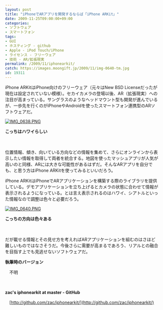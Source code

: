 ```yaml
---
layout: post
title: "iPhoneでARアプリを開発するならば「iPhone ARKit」"
date: 2009-11-25T09:00:00+09:00
categories:
- ソフトウェア
- スマートフォン
tags: 
- GUI
- ホスティング - github
- Apple - iPod Touch/iPhone
- ライセンス - フリーウェア
- 技術 - AR/拡張現実
permalink: /2009/11/iphonearkit/
catch: https://images.moongift.jp/2009/11/img-0640-tm.jpg
id: 19311
---
```

iPhone ARKitはiPhone向けのフリーウェア（元々はNew BSD Licenseだったが現在は設定されていない模様）。セカイカメラの登場以後、AR（拡張現実）への注目が高まっている。サングラスのようなヘッドマウント型も開発が進んでいるが、一歩先を行くのがiPhoneやAndroidを使ったスマートフォン連携型のARソフトウェアだ。

  

[![IMG_0638.PNG](https://images.moongift.jp/2009/11/img-0638-tm.jpg)](https://images.moongift.jp/2009/11/img-0638.png)  
  
**こっちはハワイらしい**

  

　

  

位置情報、傾き、向いている方向などの情報を集めて、さらにオンラインから表示したい情報を取得して両者を統合する。地図を使ったマッシュアプリが人気が高いのと同様、ARには大きな可能性があるはずだ。そんなARアプリを自分でも、と思う方はiPhone ARKitを使ってみるといいだろう。

  
  
<!--more-->

iPhone ARKitはiPhoneでARアプリケーションを構築する際のライブラリを提供している。デモアプリケーションを立ち上げるとカメラの状態に合わせて情報が表示されるようになっている。とは言え表示されるのはハワイ、シアトルといった情報なので調整は色々と必要だろう。

  

[![IMG_0640.PNG](https://images.moongift.jp/2009/11/img-0640-tm.jpg)](https://images.moongift.jp/2009/11/img-0640.png)  
  
**こっちの方向は色々ある**

  

　

  

だが載せる情報とその見せ方を考えればARアプリケーションを組むのはさほど難しいものではなさそうだ。今後さらに需要が高まるであろう、リアルとの融合を目指す上でも見逃せないソフトウェアだ。

  

**執筆時のバージョン**  
  
　不明

  

　

  

**zac's iphonearkit at master - GitHub**  
  
　[http://github.com/zac/iphonearkit/](http://github.com/zac/iphonearkit/)

  
